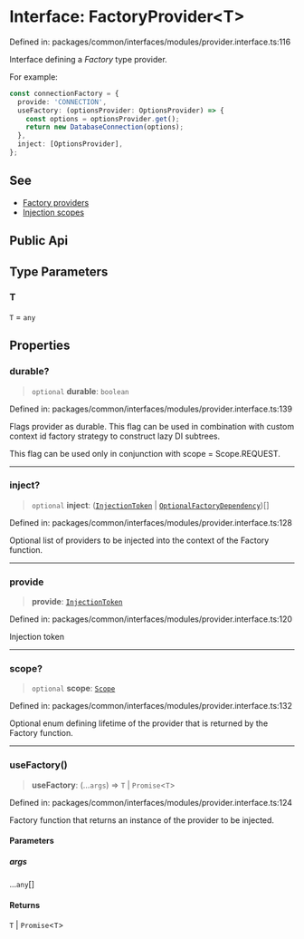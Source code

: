 # Interface: FactoryProvider\<T\>

Defined in: packages/common/interfaces/modules/provider.interface.ts:116

Interface defining a *Factory* type provider.

For example:
```typescript
const connectionFactory = {
  provide: 'CONNECTION',
  useFactory: (optionsProvider: OptionsProvider) => {
    const options = optionsProvider.get();
    return new DatabaseConnection(options);
  },
  inject: [OptionsProvider],
};
```

## See

 - [Factory providers](https://docs.nestjs.com/fundamentals/custom-providers#factory-providers-usefactory)
 - [Injection scopes](https://docs.nestjs.com/fundamentals/injection-scopes)

## Public Api

## Type Parameters

### T

`T` = `any`

## Properties

### durable?

> `optional` **durable**: `boolean`

Defined in: packages/common/interfaces/modules/provider.interface.ts:139

Flags provider as durable. This flag can be used in combination with custom context id
factory strategy to construct lazy DI subtrees.

This flag can be used only in conjunction with scope = Scope.REQUEST.

***

### inject?

> `optional` **inject**: ([`InjectionToken`](../type-aliases/InjectionToken.md) \| [`OptionalFactoryDependency`](../type-aliases/OptionalFactoryDependency.md))[]

Defined in: packages/common/interfaces/modules/provider.interface.ts:128

Optional list of providers to be injected into the context of the Factory function.

***

### provide

> **provide**: [`InjectionToken`](../type-aliases/InjectionToken.md)

Defined in: packages/common/interfaces/modules/provider.interface.ts:120

Injection token

***

### scope?

> `optional` **scope**: [`Scope`](../enumerations/Scope.md)

Defined in: packages/common/interfaces/modules/provider.interface.ts:132

Optional enum defining lifetime of the provider that is returned by the Factory function.

***

### useFactory()

> **useFactory**: (...`args`) => `T` \| `Promise`\<`T`\>

Defined in: packages/common/interfaces/modules/provider.interface.ts:124

Factory function that returns an instance of the provider to be injected.

#### Parameters

##### args

...`any`[]

#### Returns

`T` \| `Promise`\<`T`\>
